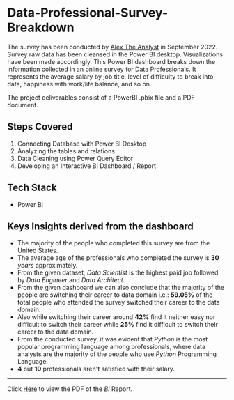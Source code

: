 # Data-Professional-Survey-Breakdown
The survey has been conducted by [Alex The Analyst](https://github.com/AlexTheAnalyst) in September 2022. Survey raw data has been cleansed in the Power BI desktop. Visualizations have been made accordingly. This Power BI dashboard breaks down the information collected in an online survey for Data Professionals. It represents the average salary by job title, level of difficulty to break into data, happiness with work/life balance, and so on. 

The project deliverables consist of a PowerBI .pbix file and a PDF document.

## Steps Covered

1. Connecting Database with Power BI Desktop
2. Analyzing the tables and relations
3. Data Cleaning using Power Query Editor
4. Developing an Interactive BI Dashboard / Report


## Tech Stack

- Power BI

## Keys Insights derived from the dashboard

- The majority of the people who completed this survey are from the United States.
- The average age of the professionals who completed the survey is **30** *years* approximately.
- From the given dataset, *Data Scientist* is the highest paid job followed by *Data Engineer* and *Data Architect*.
- From the given dashboard we can also conclude that the majority of the people are switching their career to data domain i.e.: **59.05%** of the total people who attended the survey switched their career to the data domain.
- Also while switching their career around **42%** find it neither easy nor difficult to switch their career while **25%** find it difficult to switch their career to the data domain.
- From the conducted survey, it was evident that *Python* is the most popular programming language among professionals, where data analysts are the majority of the people who use *Python* Programming Language.
- **4** out **10** professionals aren't satisfied with their salary.

*** 
Click [Here](https://github.com/meetvaghasiya23/Data-Professional-Survey-Breakdown/blob/e4818c6682d846b45eb9c77a5a60d97d6b58e750/Data%20Professional%20Survey%20Breakdown%20Dashboard.pdf) to view the PDF of the *BI* Report.
